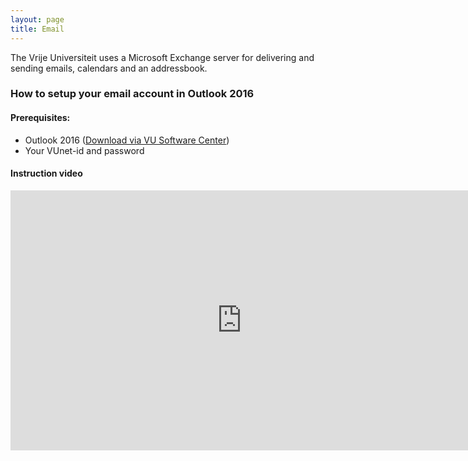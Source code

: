 ```yaml
---
layout: page
title: Email
---
```


The Vrije Universiteit uses a Microsoft Exchange server for delivering and sending emails, calendars and an addressbook.

### How to setup your email account in Outlook 2016

#### Prerequisites:

 * Outlook 2016 ([Download via VU Software Center](munki://detail-MSOutlook2016))
 * Your VUnet-id and password

#### Instruction video

<iframe width="740" height="416" src="https://www.youtube.com/embed/PrODgCI30uw?rel=0&amp;showinfo=0" frameborder="0"></iframe>
